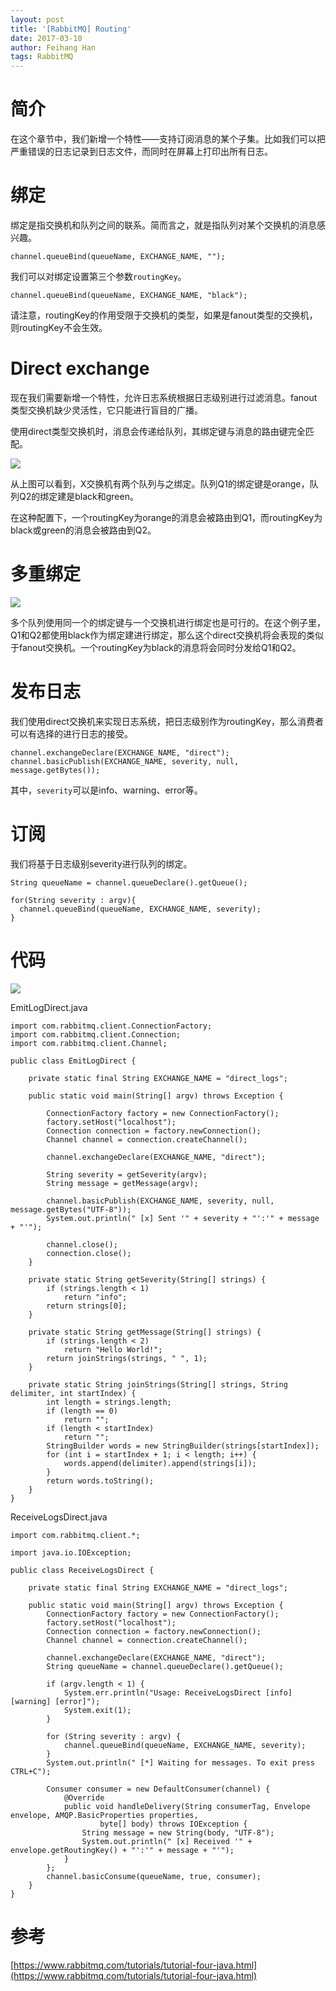 ```yaml
---
layout: post
title: '[RabbitMQ] Routing'
date: 2017-03-10
author: Feihang Han
tags: RabbitMQ
---
```


# 简介

在这个章节中，我们新增一个特性——支持订阅消息的某个子集。比如我们可以把严重错误的日志记录到日志文件，而同时在屏幕上打印出所有日志。

# 绑定

绑定是指交换机和队列之间的联系。简而言之，就是指队列对某个交换机的消息感兴趣。

```
channel.queueBind(queueName, EXCHANGE_NAME, "");
```

我们可以对绑定设置第三个参数`routingKey`。

```
channel.queueBind(queueName, EXCHANGE_NAME, "black");
```

请注意，routingKey的作用受限于交换机的类型，如果是fanout类型的交换机，则routingKey不会生效。

# Direct exchange

现在我们需要新增一个特性，允许日志系统根据日志级别进行过滤消息。fanout类型交换机缺少灵活性，它只能进行盲目的广播。

使用direct类型交换机时，消息会传递给队列，其绑定键与消息的路由键完全匹配。

![](https://www.rabbitmq.com/img/tutorials/direct-exchange.png)

从上图可以看到，X交换机有两个队列与之绑定。队列Q1的绑定键是orange，队列Q2的绑定建是black和green。

在这种配置下，一个routingKey为orange的消息会被路由到Q1，而routingKey为black或green的消息会被路由到Q2。

# 多重绑定

![](https://www.rabbitmq.com/img/tutorials/direct-exchange-multiple.png)

多个队列使用同一个的绑定键与一个交换机进行绑定也是可行的。在这个例子里，Q1和Q2都使用black作为绑定建进行绑定，那么这个direct交换机将会表现的类似于fanout交换机。一个routingKey为black的消息将会同时分发给Q1和Q2。

# 发布日志

我们使用direct交换机来实现日志系统，把日志级别作为routingKey，那么消费者可以有选择的进行日志的接受。

```
channel.exchangeDeclare(EXCHANGE_NAME, "direct");
channel.basicPublish(EXCHANGE_NAME, severity, null, message.getBytes());
```

其中，`severity`可以是info、warning、error等。

# 订阅

我们将基于日志级别severity进行队列的绑定。

```
String queueName = channel.queueDeclare().getQueue();

for(String severity : argv){    
  channel.queueBind(queueName, EXCHANGE_NAME, severity);
}
```

# 代码

![](https://www.rabbitmq.com/img/tutorials/python-four.png)

EmitLogDirect.java

```
import com.rabbitmq.client.ConnectionFactory;
import com.rabbitmq.client.Connection;
import com.rabbitmq.client.Channel;

public class EmitLogDirect {

    private static final String EXCHANGE_NAME = "direct_logs";

    public static void main(String[] argv) throws Exception {

        ConnectionFactory factory = new ConnectionFactory();
        factory.setHost("localhost");
        Connection connection = factory.newConnection();
        Channel channel = connection.createChannel();

        channel.exchangeDeclare(EXCHANGE_NAME, "direct");

        String severity = getSeverity(argv);
        String message = getMessage(argv);

        channel.basicPublish(EXCHANGE_NAME, severity, null, message.getBytes("UTF-8"));
        System.out.println(" [x] Sent '" + severity + "':'" + message + "'");

        channel.close();
        connection.close();
    }

    private static String getSeverity(String[] strings) {
        if (strings.length < 1)
            return "info";
        return strings[0];
    }

    private static String getMessage(String[] strings) {
        if (strings.length < 2)
            return "Hello World!";
        return joinStrings(strings, " ", 1);
    }

    private static String joinStrings(String[] strings, String delimiter, int startIndex) {
        int length = strings.length;
        if (length == 0)
            return "";
        if (length < startIndex)
            return "";
        StringBuilder words = new StringBuilder(strings[startIndex]);
        for (int i = startIndex + 1; i < length; i++) {
            words.append(delimiter).append(strings[i]);
        }
        return words.toString();
    }
}
```

ReceiveLogsDirect.java

```
import com.rabbitmq.client.*;

import java.io.IOException;

public class ReceiveLogsDirect {

    private static final String EXCHANGE_NAME = "direct_logs";

    public static void main(String[] argv) throws Exception {
        ConnectionFactory factory = new ConnectionFactory();
        factory.setHost("localhost");
        Connection connection = factory.newConnection();
        Channel channel = connection.createChannel();

        channel.exchangeDeclare(EXCHANGE_NAME, "direct");
        String queueName = channel.queueDeclare().getQueue();

        if (argv.length < 1) {
            System.err.println("Usage: ReceiveLogsDirect [info] [warning] [error]");
            System.exit(1);
        }

        for (String severity : argv) {
            channel.queueBind(queueName, EXCHANGE_NAME, severity);
        }
        System.out.println(" [*] Waiting for messages. To exit press CTRL+C");

        Consumer consumer = new DefaultConsumer(channel) {
            @Override
            public void handleDelivery(String consumerTag, Envelope envelope, AMQP.BasicProperties properties,
                    byte[] body) throws IOException {
                String message = new String(body, "UTF-8");
                System.out.println(" [x] Received '" + envelope.getRoutingKey() + "':'" + message + "'");
            }
        };
        channel.basicConsume(queueName, true, consumer);
    }
}
```

# 参考

[https://www.rabbitmq.com/tutorials/tutorial-four-java.html](https://www.rabbitmq.com/tutorials/tutorial-four-java.html)

